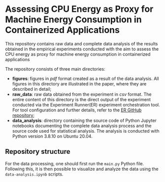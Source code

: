 # Assessing CPU Energy as Proxy for Machine Energy Consumption in Containerized Applications

This repository contains raw data and complete data analysis of the results obtained in the empirical experiments conducted with the aim to assess the CPU energy as proxy for machine energy consumption in containerized applications


The repository consists of three main directories:
- **figures**: figures in *pdf* format created as a result of the data analysis. All figures in this directory are illustrated in the paper, where they are described in detail;
- **raw_data**: raw data obtained from the experiment in *csv* format. The entire content of this directory is the direct output of the experiment conducted via the Experiment Runner(ER) experiment orchestration tool. For tool configuration and further details, refer to the [ER GitHub repository](https://github.com/S2-group/experiment-runner);
- **data_analysis**: directory containing the source code of Python Jupyter notebooks documenting the complete data analysis process and the source code used for statistical analysis. The analysis is conducted with Python version 3.8.10 on Ubuntu 20.04.

## Repository structure

For the data processing, one should first run the ``` main.py ``` Python file. Following this, it is then possible to visualize and analyze the data using the ``` data-analysis.ipynb ``` scripts.
